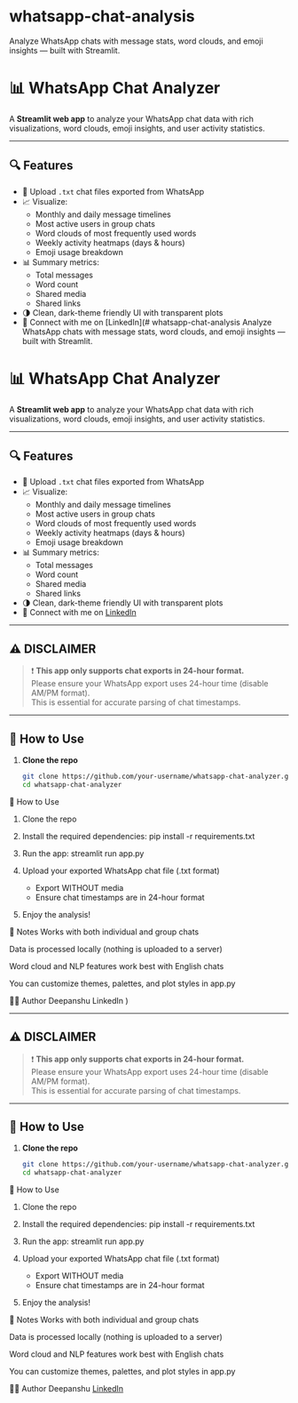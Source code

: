 # whatsapp-chat-analysis
Analyze WhatsApp chats with message stats, word clouds, and emoji insights — built with Streamlit.


# 📊 WhatsApp Chat Analyzer

A **Streamlit web app** to analyze your WhatsApp chat data with rich visualizations, word clouds, emoji insights, and user activity statistics.

---

## 🔍 Features

- 📁 Upload `.txt` chat files exported from WhatsApp  
- 📈 Visualize:
  - Monthly and daily message timelines
  - Most active users in group chats
  - Word clouds of most frequently used words
  - Weekly activity heatmaps (days & hours)
  - Emoji usage breakdown  
- 📊 Summary metrics:
  - Total messages
  - Word count
  - Shared media
  - Shared links  
- 🌗 Clean, dark-theme friendly UI with transparent plots
- 🔗 Connect with me on [LinkedIn](# whatsapp-chat-analysis
Analyze WhatsApp chats with message stats, word clouds, and emoji insights — built with Streamlit.


# 📊 WhatsApp Chat Analyzer

A **Streamlit web app** to analyze your WhatsApp chat data with rich visualizations, word clouds, emoji insights, and user activity statistics.

---

## 🔍 Features

- 📁 Upload `.txt` chat files exported from WhatsApp  
- 📈 Visualize:
  - Monthly and daily message timelines
  - Most active users in group chats
  - Word clouds of most frequently used words
  - Weekly activity heatmaps (days & hours)
  - Emoji usage breakdown  
- 📊 Summary metrics:
  - Total messages
  - Word count
  - Shared media
  - Shared links  
- 🌗 Clean, dark-theme friendly UI with transparent plots
- 🔗 Connect with me on [LinkedIn]((https://www.linkedin.com/in/deepanshu-kumar-4412b02bb?utm_source=share&utm_campaign=share_via&utm_content=profile&utm_medium=android_app))

---

## ⚠️ DISCLAIMER

> ❗ **This app only supports chat exports in 24-hour format.**  
> Please ensure your WhatsApp export uses 24-hour time (disable AM/PM format).  
> This is essential for accurate parsing of chat timestamps.

---

## 🚀 How to Use

1. **Clone the repo**  
   ```bash
   git clone https://github.com/your-username/whatsapp-chat-analyzer.git
   cd whatsapp-chat-analyzer


🚀 How to Use
1. Clone the repo

2. Install the required dependencies:
   pip install -r requirements.txt


4. Run the app:
    streamlit run app.py
5. Upload your exported WhatsApp chat file (.txt format)
   - Export WITHOUT media
   - Ensure chat timestamps are in 24-hour format


6. Enjoy the analysis!

📌 Notes
Works with both individual and group chats

Data is processed locally (nothing is uploaded to a server)

Word cloud and NLP features work best with English chats

You can customize themes, palettes, and plot styles in app.py



👨‍💻 Author
Deepanshu
LinkedIn
)

---

## ⚠️ DISCLAIMER

> ❗ **This app only supports chat exports in 24-hour format.**  
> Please ensure your WhatsApp export uses 24-hour time (disable AM/PM format).  
> This is essential for accurate parsing of chat timestamps.

---

## 🚀 How to Use

1. **Clone the repo**  
   ```bash
   git clone https://github.com/your-username/whatsapp-chat-analyzer.git
   cd whatsapp-chat-analyzer


🚀 How to Use
1. Clone the repo

2. Install the required dependencies:
   pip install -r requirements.txt


4. Run the app:
    streamlit run app.py
5. Upload your exported WhatsApp chat file (.txt format)
   - Export WITHOUT media
   - Ensure chat timestamps are in 24-hour format


6. Enjoy the analysis!

📌 Notes
Works with both individual and group chats

Data is processed locally (nothing is uploaded to a server)

Word cloud and NLP features work best with English chats

You can customize themes, palettes, and plot styles in app.py



👨‍💻 Author
Deepanshu
[LinkedIn](https://www.linkedin.com/in/deepanshu-kumar-4412b02bb?utm_source=share&utm_campaign=share_via&utm_content=profile&utm_medium=android_app)


